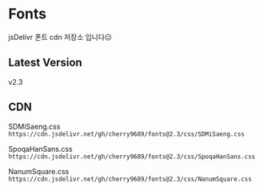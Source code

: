 # Fonts

jsDelivr 폰트 cdn 저장소 입니다😑

## Latest Version

v2.3

## CDN

SDMiSaeng.css  
`https://cdn.jsdelivr.net/gh/cherry9689/fonts@2.3/css/SDMiSaeng.css`

SpoqaHanSans.css  
`https://cdn.jsdelivr.net/gh/cherry9689/fonts@2.3/css/SpoqaHanSans.css`

NanumSquare.css  
`https://cdn.jsdelivr.net/gh/cherry9689/fonts@2.3/css/NanumSquare.css`
